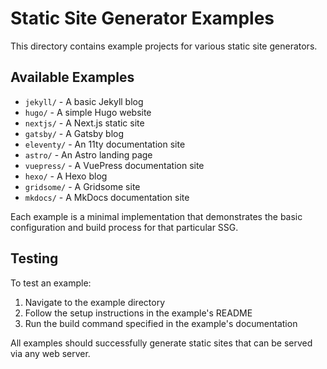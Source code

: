 # Static Site Generator Examples

This directory contains example projects for various static site generators.

## Available Examples

- `jekyll/` - A basic Jekyll blog
- `hugo/` - A simple Hugo website
- `nextjs/` - A Next.js static site
- `gatsby/` - A Gatsby blog
- `eleventy/` - An 11ty documentation site
- `astro/` - An Astro landing page
- `vuepress/` - A VuePress documentation site
- `hexo/` - A Hexo blog
- `gridsome/` - A Gridsome site
- `mkdocs/` - A MkDocs documentation site

Each example is a minimal implementation that demonstrates the basic configuration and build process for that particular SSG.

## Testing

To test an example:

1. Navigate to the example directory
2. Follow the setup instructions in the example's README
3. Run the build command specified in the example's documentation

All examples should successfully generate static sites that can be served via any web server.
